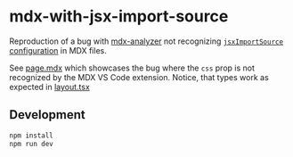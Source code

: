 # mdx-with-jsx-import-source

Reproduction of a bug with [mdx-analyzer](https://github.com/mdx-js/mdx-analyzer) not recognizing [`jsxImportSource` configuration](/tsconfig.json) in MDX files.

See [page.mdx](/app/page.mdx) which showcases the bug where the `css` prop is not recognized by the MDX VS Code extension. Notice, that types work as expected in [layout.tsx](/app/layout.tsx)

## Development

```bash
npm install
npm run dev
```
